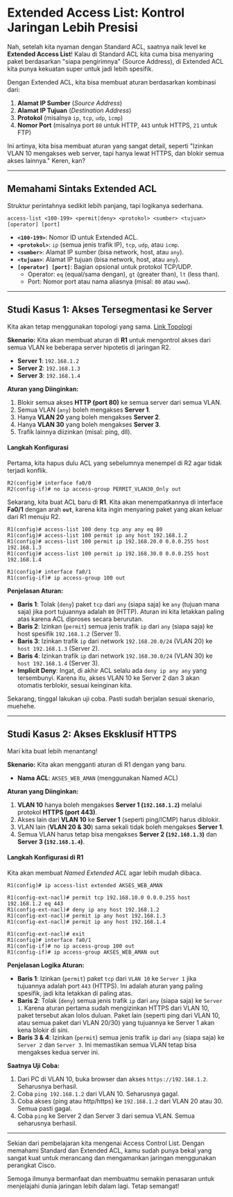 # Extended Access List: Kontrol Jaringan Lebih Presisi

Nah, setelah kita nyaman dengan Standard ACL, saatnya naik level ke **Extended Access List**! Kalau di Standard ACL kita cuma bisa menyaring paket berdasarkan "siapa pengirimnya" (Source Address), di Extended ACL kita punya kekuatan super untuk jadi lebih spesifik.

Dengan Extended ACL, kita bisa membuat aturan berdasarkan kombinasi dari:
1.  **Alamat IP Sumber** (*Source Address*)
2.  **Alamat IP Tujuan** (*Destination Address*)
3.  **Protokol** (misalnya `ip`, `tcp`, `udp`, `icmp`)
4.  **Nomor Port** (misalnya port `80` untuk HTTP, `443` untuk HTTPS, `21` untuk FTP)

Ini artinya, kita bisa membuat aturan yang sangat detail, seperti "Izinkan VLAN 10 mengakses web server, tapi hanya lewat HTTPS, dan blokir semua akses lainnya." Keren, kan?

---

## Memahami Sintaks Extended ACL

Struktur perintahnya sedikit lebih panjang, tapi logikanya sederhana.

```cisco
access-list <100-199> <permit|deny> <protokol> <sumber> <tujuan> [operator] [port]
```

-   **`<100-199>`**: Nomor ID untuk Extended ACL.
-   **`<protokol>`**: `ip` (semua jenis trafik IP), `tcp`, `udp`, atau `icmp`.
-   **`<sumber>`**: Alamat IP sumber (bisa network, host, atau `any`).
-   **`<tujuan>`**: Alamat IP tujuan (bisa network, host, atau `any`).
-   **`[operator] [port]`**: Bagian opsional untuk protokol TCP/UDP.
    -   Operator: `eq` (equal/sama dengan), `gt` (greater than), `lt` (less than).
    -   Port: Nomor port atau nama aliasnya (misal: `80` atau `www`).

---

## Studi Kasus 1: Akses Tersegmentasi ke Server

Kita akan tetap menggunakan topologi yang sama.
[Link Topologi](https://drive.google.com/open?id=16GPa4Rn_7NojdeA03cZxkZL5johI0F6i&usp=drive_fs)

**Skenario:**
Kita akan membuat aturan di **R1** untuk mengontrol akses dari semua VLAN ke beberapa server hipotetis di jaringan R2.
-   **Server 1**: `192.168.1.2`
-   **Server 2**: `192.168.1.3`
-   **Server 3**: `192.168.1.4`

**Aturan yang Diinginkan:**
1.  Blokir semua akses **HTTP (port 80)** ke semua server dari semua VLAN.
2.  Semua VLAN (`any`) boleh mengakses **Server 1**.
3.  Hanya **VLAN 20** yang boleh mengakses **Server 2**.
4.  Hanya **VLAN 30** yang boleh mengakses **Server 3**.
5.  Trafik lainnya diizinkan (misal: ping, dll).

#### Langkah Konfigurasi

Pertama, kita hapus dulu ACL yang sebelumnya menempel di R2 agar tidak terjadi konflik.
```cisco
R2(config)# interface fa0/0
R2(config-if)# no ip access-group PERMIT_VLAN30_Only out
```

Sekarang, kita buat ACL baru di **R1**. Kita akan menempatkannya di interface **Fa0/1** dengan arah **`out`**, karena kita ingin menyaring paket yang akan keluar dari R1 menuju R2.

```cisco
R1(config)# access-list 100 deny tcp any any eq 80
R1(config)# access-list 100 permit ip any host 192.168.1.2
R1(config)# access-list 100 permit ip 192.168.20.0 0.0.0.255 host 192.168.1.3
R1(config)# access-list 100 permit ip 192.168.30.0 0.0.0.255 host 192.168.1.4

R1(config)# interface fa0/1
R1(config-if)# ip access-group 100 out
```

**Penjelasan Aturan:**
-   **Baris 1**: Tolak (`deny`) paket `tcp` dari `any` (siapa saja) ke `any` (tujuan mana saja) jika port tujuannya adalah `80` (HTTP). Aturan ini kita letakkan paling atas karena ACL diproses secara berurutan.
-   **Baris 2**: Izinkan (`permit`) semua jenis trafik `ip` dari `any` (siapa saja) ke host spesifik `192.168.1.2` (Server 1).
-   **Baris 3**: Izinkan trafik `ip` dari network `192.168.20.0/24` (VLAN 20) ke `host 192.168.1.3` (Server 2).
-   **Baris 4**: Izinkan trafik `ip` dari network `192.168.30.0/24` (VLAN 30) ke `host 192.168.1.4` (Server 3).
-   **Implicit Deny**: Ingat, di akhir ACL selalu ada `deny ip any any` yang tersembunyi. Karena itu, akses VLAN 10 ke Server 2 dan 3 akan otomatis terblokir, sesuai keinginan kita.

Sekarang, tinggal lakukan uji coba. Pasti sudah berjalan sesuai skenario, muehehe.

---

## Studi Kasus 2: Akses Eksklusif HTTPS

Mari kita buat lebih menantang!

**Skenario:**
Kita akan mengganti aturan di R1 dengan yang baru.
-   **Nama ACL**: `AKSES_WEB_AMAN` (menggunakan Named ACL)

**Aturan yang Diinginkan:**
1.  **VLAN 10** hanya boleh mengakses **Server 1 (`192.168.1.2`)** melalui protokol **HTTPS (port 443)**.
2.  Akses lain dari **VLAN 10** ke **Server 1** (seperti ping/ICMP) harus diblokir.
3.  VLAN lain (**VLAN 20 & 30**) sama sekali tidak boleh mengakses **Server 1**.
4.  Semua VLAN harus tetap bisa mengakses **Server 2 (`192.168.1.3`)** dan **Server 3 (`192.168.1.4`)**.

#### Langkah Konfigurasi di R1

Kita akan membuat *Named Extended ACL* agar lebih mudah dibaca.

```cisco
R1(config)# ip access-list extended AKSES_WEB_AMAN

R1(config-ext-nacl)# permit tcp 192.168.10.0 0.0.0.255 host 192.168.1.2 eq 443
R1(config-ext-nacl)# deny ip any host 192.168.1.2
R1(config-ext-nacl)# permit ip any host 192.168.1.3
R1(config-ext-nacl)# permit ip any host 192.168.1.4

R1(config-ext-nacl)# exit
R1(config)# interface fa0/1
R1(config-if)# no ip access-group 100 out
R1(config-if)# ip access-group AKSES_WEB_AMAN out
```

**Penjelasan Logika Aturan:**
-   **Baris 1**: Izinkan (`permit`) paket `tcp` dari `VLAN 10` ke `Server 1` jika tujuannya adalah port `443` (HTTPS). Ini adalah aturan yang paling spesifik, jadi kita letakkan di paling atas.
-   **Baris 2**: Tolak (`deny`) semua jenis trafik `ip` dari `any` (siapa saja) ke `Server 1`. Karena aturan pertama sudah mengizinkan HTTPS dari VLAN 10, paket tersebut akan lolos duluan. Paket lain (seperti ping dari VLAN 10, atau semua paket dari VLAN 20/30) yang tujuannya ke Server 1 akan kena blokir di sini.
-   **Baris 3 & 4**: Izinkan (`permit`) semua jenis trafik `ip` dari `any` (siapa saja) ke `Server 2` dan `Server 3`. Ini memastikan semua VLAN tetap bisa mengakses kedua server ini.

**Saatnya Uji Coba:**
1.  Dari PC di VLAN 10, buka browser dan akses `https://192.168.1.2`. Seharusnya berhasil.
2.  Coba `ping 192.168.1.2` dari VLAN 10. Seharusnya gagal.
3.  Coba akses (ping atau http/https) ke `192.168.1.2` dari VLAN 20 atau 30. Semua pasti gagal.
4.  Coba `ping` ke Server 2 dan Server 3 dari semua VLAN. Semua seharusnya berhasil.

---

Sekian dari pembelajaran kita mengenai Access Control List. Dengan memahami Standard dan Extended ACL, kamu sudah punya bekal yang sangat kuat untuk merancang dan mengamankan jaringan menggunakan perangkat Cisco.

Semoga ilmunya bermanfaat dan membuatmu semakin penasaran untuk menjelajahi dunia jaringan lebih dalam lagi. Tetap semangat!